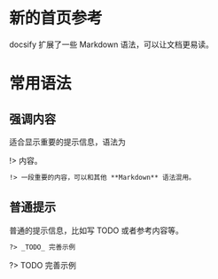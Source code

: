 # 新的首页参考

docsify 扩展了一些 Markdown 语法，可以让文档更易读。

# 常用语法

## 强调内容

适合显示重要的提示信息，语法为

!> 内容。

```markdown
!> 一段重要的内容，可以和其他 **Markdown** 语法混用。
```

## 普通提示

普通的提示信息，比如写 TODO 或者参考内容等。

```markdown
?> _TODO_ 完善示例
```

?> TODO 完善示例
